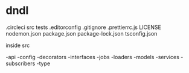 # dndl


.circleci
src
tests
.editorconfig
.gitignore
.prettierrc.js
LICENSE
nodemon.json
package.json
package-lock.json
tsconfig.json

inside src

-api
-config
-decorators
-interfaces
-jobs
-loaders
-models
-services
-subscribers
-type